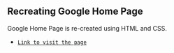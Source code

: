## Recreating Google Home Page
Google Home Page is re-created using HTML and CSS.
- [`Link to visit the page`](https://usha-725.github.io/html-css/plant-nursery-webpage)